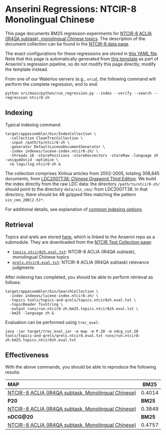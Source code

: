 # Anserini Regressions: NTCIR-8 Monolingual Chinese

This page documents BM25 regression experiments for [NTCIR-8 ACLIA (IR4QA subtask), monolingual Chinese topics](http://research.nii.ac.jp/ntcir/ntcir-ws8/ws-en.html).
The description of the document collection can be found in the [NTCIR-8 data page](http://research.nii.ac.jp/ntcir/permission/ntcir-8/perm-en-ACLIA.html).

The exact configurations for these regressions are stored in [this YAML file](../../src/main/resources/regression/ntcir8-zh.yaml).
Note that this page is automatically generated from [this template](../../src/main/resources/docgen/templates/ntcir8-zh.template) as part of Anserini's regression pipeline, so do not modify this page directly; modify the template instead.

From one of our Waterloo servers (e.g., `orca`), the following command will perform the complete regression, end to end:

```
python src/main/python/run_regression.py --index --verify --search --regression ntcir8-zh
```

## Indexing

Typical indexing command:

```
target/appassembler/bin/IndexCollection \
  -collection CleanTrecCollection \
  -input /path/to/ntcir8-zh \
  -generator DefaultLuceneDocumentGenerator \
  -index indexes/lucene-index.ntcir8-zh/ \
  -threads 16 -storePositions -storeDocvectors -storeRaw -language zh -uniqueDocid -optimize \
  >& logs/log.ntcir8-zh &
```

The collection comprises Xinhua articles from 2002-2005, totaling 308,845 documents, from [LDC2007T38: Chinese Gigaword Third Edition](https://catalog.ldc.upenn.edu/LDC2007T38).
We build the index directly from the raw LDC data:
the directory `/path/to/ntcir8-zh/` should point to the directory `data/xin_cmn/` from LDC2007T38.
In that directory, there should be 48 gzipped files matching the pattern `xin_cmn_200[2-5]*`.

For additional details, see explanation of [common indexing options](../../docs/common-indexing-options.md).

## Retrieval

Topics and qrels are stored [here](https://github.com/castorini/anserini-tools/tree/master/topics-and-qrels), which is linked to the Anserini repo as a submodule.
They are downloaded from the [NTCIR Test Collection page](https://www.nii.ac.jp/dsc/idr/en/ntcir/ntcir.html):

+ [`topics.ntcir8zh.eval.txt`](https://github.com/castorini/anserini-tools/tree/master/topics-and-qrels/topics.ntcir8zh.eval.txt): NTCIR-8 ACLIA (IR4QA subtask), monolingual Chinese topics
+ [`qrels.ntcir8.eval.txt`](https://github.com/castorini/anserini-tools/tree/master/topics-and-qrels/qrels.ntcir8.eval.txt): NTCIR-8 ACLIA (IR4QA subtask) relevance judgments

After indexing has completed, you should be able to perform retrieval as follows:

```
target/appassembler/bin/SearchCollection \
  -index indexes/lucene-index.ntcir8-zh/ \
  -topics tools/topics-and-qrels/topics.ntcir8zh.eval.txt \
  -topicReader TsvString \
  -output runs/run.ntcir8-zh.bm25.topics.ntcir8zh.eval.txt \
  -bm25 -language zh &
```

Evaluation can be performed using `trec_eval`:

```
java -jar target/trec_eval.jar -m map -m P.20 -m ndcg_cut.20 tools/topics-and-qrels/qrels.ntcir8.eval.txt runs/run.ntcir8-zh.bm25.topics.ntcir8zh.eval.txt
```

## Effectiveness

With the above commands, you should be able to reproduce the following results:

| **MAP**                                                                                                      | **BM25**  |
|:-------------------------------------------------------------------------------------------------------------|-----------|
| [NTCIR-8 ACLIA (IR4QA subtask, Monolingual Chinese)](https://github.com/castorini/anserini-tools/tree/master/topics-and-qrels/topics.ntcir8zh.eval.txt)| 0.4014    |
| **P20**                                                                                                      | **BM25**  |
| [NTCIR-8 ACLIA (IR4QA subtask, Monolingual Chinese)](https://github.com/castorini/anserini-tools/tree/master/topics-and-qrels/topics.ntcir8zh.eval.txt)| 0.3849    |
| **nDCG@20**                                                                                                  | **BM25**  |
| [NTCIR-8 ACLIA (IR4QA subtask, Monolingual Chinese)](https://github.com/castorini/anserini-tools/tree/master/topics-and-qrels/topics.ntcir8zh.eval.txt)| 0.4757    |
